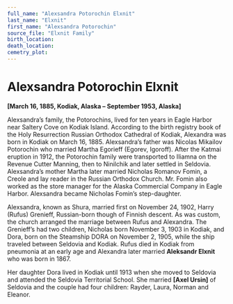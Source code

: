 ```yaml
---
full_name: "Alexsandra Potorochin Elxnit"
last_name: "Elxnit"
first_name: "Alexsandra Potorochin"
source_file: "Elxnit Family"
birth_location:
death_location:
cemetry_plot: 
---
```

# Alexsandra Potorochin Elxnit

**\[March 16, 1885, Kodiak, Alaska – September 1953, Alaska\]**

Alexsandra’s family, the Potorochins, lived for ten years in Eagle
Harbor near Saltery Cove on Kodiak Island. According to the birth
registry book of the Holy Resurrection Russian Orthodox Cathedral of
Kodiak, Alexandra was born in Kodiak on March 16, 1885. Alexsandra’s
father was Nicolas Mikailov Potorochin who married Martha Egorieff
(Egorev, Igoroff). After the Katmai eruption in 1912, the Potorochin
family were transported to Iliamna on the Revenue Cutter Manning, then
to Ninilchik and later settled in Seldovia. Alexsandra’s mother Martha
later married Nicholas Romanov Fomin, a Creole and lay reader in the
Russian Orthodox Church. Mr. Fomin also worked as the store manager for
the Alaska Commercial Company in Eagle Harbor. Alexsandra became
Nicholas Fomin’s step-daughter.

Alexsandra, known as Shura, married first on November 24, 1902, Harry
(Rufus) Grenieff, Russian-born though of Finnish descent. As was custom,
the church arranged the marriage between Rufus and Alexandra. The
Grenieff’s had two children, Nicholas born November 3, 1903 in Kodiak,
and Dora, born on the Steamship DORA on November 2, 1905, while the ship
traveled between Seldovia and Kodiak. Rufus died in Kodiak from
pneumonia at an early age and Alexandra later married **Aleksandr
Elxnit** who was born in 1867.

Her daughter Dora lived in Kodiak until 1913 when she moved to Seldovia
and attended the Seldovia Territorial School. She married **\[Axel
Ursin\]** of Seldovia and the couple had four children: Rayder, Laura,
Norman and Eleanor.

